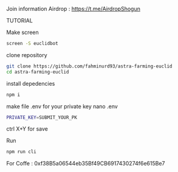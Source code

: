 Join information Airdrop : https://t.me/AirdropShogun

TUTORIAL 

Make screen 
```bash 
screen -S euclidbot
```

clone repository
```bash
git clone https://github.com/fahminurd93/astra-farming-euclid
cd astra-farming-euclid
```

install depedencies
```bash
npm i
```

make file .env for your private key nano .env
```bash
PRIVATE_KEY=SUBMIT_YOUR_PK
```
ctrl X+Y for save


Run
```bash
npm run cli
```


For Coffe : 0xf38B5a06544eb35Bf49CB6917430274f6e615Be7
